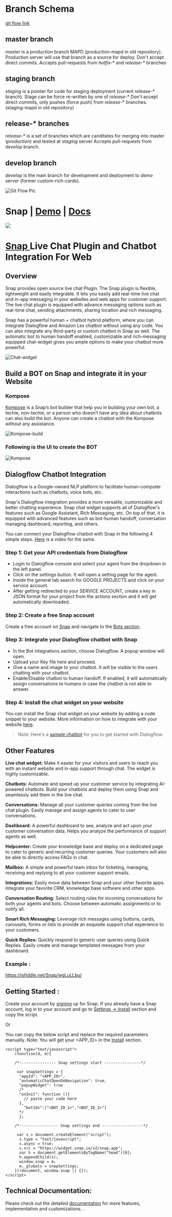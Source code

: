 # Branch Schema
[git flow link](https://nvie.com/posts/a-successful-git-branching-model/)

## master branch
*master* is a production branch MAPD (production-mapd in old repository). Production server will use that branch as a source for deploy.
Don't accept direct commits.
Accepts pull-requests from *hotfix-** and *release-** branches

## staging branch
*staging* is a pointer for code for staging deployment (current *release-** branch). Stage can be force re-written by one of *release-**
Don't accept direct commits, only pushes (force push) from *release-** branches. (staging-mapd in old repository)

## release-* branches
*release-** is a set of branches which are canditates for merging into master (*production*) and tested at *staging* server
Accepts pull-requests from *develop* branch.

## develop branch
*develop* is the main branch for development and deployment to *demo* server (former custom-rich-cards).

![Git Flow Pic](https://nvie.com/img/git-model@2x.png "")

# Snap | [Demo](https://www.snap.io/livechat-demo?appId=snap-support) | [Docs](https://docs.snap.io/docs/web-installation.html)

<img src="https://snap-prod.s3.amazonaws.com/logo/Header.jpg" />

# [Snap ](https://www.snap.io/?utm_source=github&utm_medium=readme&utm_campaign=web)Live Chat Plugin and Chatbot Integration For Web


## Overview

Snap provides open source live chat Plugin. The Snap plugin is flexible, lightweight and easily integrable. 
It lets you easily add real-time live chat and in-app messaging in your websites and web apps for customer support. The live chat plugin is equipped with advance messaging options such as real-time chat, sending attachments, sharing location and rich messaging.

Snap has a powerful human + chatbot hybrid platform, where you can integrate Dialogflow and Amazon Lex chatbot without using any code. You can also integrate any third-party or custom chatbot in Snap as well. The automatic bot to human handoff enabled, customizable and rich-messaging equipped chat-widget gives you ample options to make your chatbot more powerful. 

![Chat-widget](https://user-images.githubusercontent.com/32258004/95323958-9dd83c00-08bc-11eb-8744-bbf33140e00d.png)



## Build a BOT on Snap and integrate it in your Website 

### Kompose

[Kompose](https://dashboard.snap.io/bots/bot-builder) is a Snap’s bot builder that help you in building your own bot, a techie, non-techie, or a person who doesn’t have any idea about chatbots can also build the bot. Anyone can create a chatbot with the Kompose without any assistance.

![Kompose-build](https://user-images.githubusercontent.com/38066371/87525821-a519f000-c6a7-11ea-90d6-97e8fab4d1b3.gif)



### Following is the UI to create the BOT

![Kompose](https://user-images.githubusercontent.com/32258004/95324271-1808c080-08bd-11eb-9bed-768e87977648.png)




## Dialogflow Chatbot Integration

Dialogflow is a Google-owned NLP platform to facilitate human-computer interactions such as chatbots, voice bots, etc. 

Snap's Dialogflow integration provides a more versatile, customizable and better chatting experience. Snap chat widget supports all of Dialogflow's features such as Google Assistant, Rich Messaging, etc. On top of that, it is equipped with advanced features such as bot-human handoff, conversation managing dashboard, reporting, and others. 

You can connect your Dialogflow chatbot with Snap in the following 4 simple steps. [Here](https://www.youtube.com/watch?v=ZlrFYRwJxS8) is a video for the same. 

### Step 1: Get your API credentials from Dialogflow
- Login to Dialogflow console and select your agent from the dropdown in the left panel.
- Click on the settings button. It will open a setting page for the agent.
- Inside the general tab search for GOOGLE PROJECTS and click on your service account.
- After getting redirected to your SERVICE ACCOUNT, create a key in JSON format for your project from the actions section and it will get automatically downloaded.

### Step 2: Create a free Snap account
Create a free account on [Snap](https://dashboard.snap.io/signup) and navigate to the [Bots section](https://dashboard.snap.io/bots/bot-integrations). 

### Step 3: Integrate your Dialogflow chatbot with Snap
- In the Bot integrations section, choose Dialogflow. A popup window will open.
- Upload your Key file here and proceed.
- Give a name and image to your chatbot. It will be visible to the users chatting with your chatbot.
- Enable/Disable chatbot to human handoff. If enabled, it will automatically assign conversations to humans in case the chatbot is not able to answer.

### Step 4: Install the chat widget on your website
You can install the Snap chat widget on your website by adding a code snippet to your website. More information on how to integrate with your website [here](https://docs.snap.io/docs/web-installation.html). 

> Note: Here's a [sample chatbot](https://docs.snap.io/docs/bot-samples) for you to get started with Dialogflow. 


## Other Features

**Live chat widget:**  Make it easier for your visitors and users to reach you with an instant website and in-app support through chat. The widget is highly customizable. 

**Chatbots:** Automate and speed up your customer service by integrating AI-powered chatbots. Build your chatbots and deploy them using Snap and seamlessly add them in the live chat.

**Conversations:** Manage all your customer queries coming from the live chat plugin. Easily manage and assign agents to cater to user conversations.

**Dashboard:** A powerful dashboard to see, analyze and act upon your customer conversation data. Helps you analyze the performance of support agents as well.

**Helpcenter:** Create your knowledge base and deploy on a dedicated page to cater to generic and recurring customer queries. Your customers will also be able to directly access FAQs in chat.

**Mailbox:** A simple and powerful team inbox for ticketing, managing, receiving and replying to all your customer support emails. 

**Integrations:** Easily move data between Snap and your other favorite apps. Integrate your favorite CRM, knowledge base software and other apps.

**Conversation Routing:** Select routing rules for incoming conversations for both your agents and bots. Choose between automatic assignments or to notify all.

**Smart Rich Messaging:** Leverage rich messages using buttons, cards, carousels, forms or lists to provide an exquisite support chat experience to your customers.

**Quick Replies:** Quickly respond to generic user queries using Quick Replies. Easily create and manage templated messages from your dashboard.

### Example :

https://jsfiddle.net/Snap/wgLuLLbu/

## Getting Started :

Create your account by [signing](https://www.snap.io/?utm_source=github&utm_medium=readme&utm_campaign=web) up for Snap. If you already have a Snap account, log in to your account and go to [Settings -> Install](https://dashboard.snap.io/settings/install) section and copy the script.

Or

You can copy the below script and replace the required parameters manually. Note: You will get your <APP_ID> in the [Install](https://dashboard.snap.io/settings/install) section. 


```
<script type="text/javascript">
    (function(d, m){

    /*---------------- Snap settings start ----------------*/

     var snapSettings = {
      "appId": "<APP_ID>",  
      "automaticChatOpenOnNavigation": true,
      "popupWidget": true
      /*
      "onInit": function (){
        // paste your code here
      },
        "botIds":["<BOT_ID_1>","<BOT_ID_2>"]
      */
      };

    /*----------------- Snap settings end ------------------*/

     var s = document.createElement("script");
      s.type = "text/javascript";
      s.async = true;
      s.src = "https://widget.snap.io/v2/snap.app";
      var h = document.getElementsByTagName("head")[0];
      h.appendChild(s);
      window.snap = m;
      m._globals = snapSettings;
    })(document, window.snap || {});
</script>
```

## Technical Documentation:

Please check out the detailed [documentation](https://docs.snap.io/docs/web-installation.html) for more features, implementation and customizations.
.